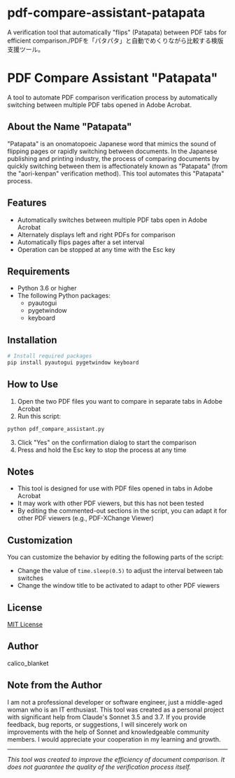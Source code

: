 # pdf-compare-assistant-patapata
A verification tool that automatically "flips" (Patapata) between PDF tabs for efficient comparison./PDFを「パタパタ」と自動でめくりながら比較する検版支援ツール。

# PDF Compare Assistant "Patapata"

A tool to automate PDF comparison verification process by automatically switching between multiple PDF tabs opened in Adobe Acrobat.

## About the Name "Patapata"

"Patapata" is an onomatopoeic Japanese word that mimics the sound of flipping pages or rapidly switching between documents. In the Japanese publishing and printing industry, the process of comparing documents by quickly switching between them is affectionately known as "Patapata" (from the "aori-kenpan" verification method). This tool automates this "Patapata" process.

## Features

- Automatically switches between multiple PDF tabs open in Adobe Acrobat
- Alternately displays left and right PDFs for comparison
- Automatically flips pages after a set interval
- Operation can be stopped at any time with the Esc key

## Requirements

- Python 3.6 or higher
- The following Python packages:
  - pyautogui
  - pygetwindow
  - keyboard

## Installation

```bash
# Install required packages
pip install pyautogui pygetwindow keyboard
```

## How to Use

1. Open the two PDF files you want to compare in separate tabs in Adobe Acrobat
2. Run this script:

```bash
python pdf_compare_assistant.py
```

3. Click "Yes" on the confirmation dialog to start the comparison
4. Press and hold the Esc key to stop the process at any time

## Notes

- This tool is designed for use with PDF files opened in tabs in Adobe Acrobat
- It may work with other PDF viewers, but this has not been tested
- By editing the commented-out sections in the script, you can adapt it for other PDF viewers (e.g., PDF-XChange Viewer)

## Customization

You can customize the behavior by editing the following parts of the script:

- Change the value of `time.sleep(0.5)` to adjust the interval between tab switches
- Change the window title to be activated to adapt to other PDF viewers

## License

[MIT License](LICENSE)


## Author  

calico_blanket  

## Note from the Author  

I am not a professional developer or software engineer, just a middle-aged woman who is an IT enthusiast.
This tool was created as a personal project with significant help from Claude's Sonnet 3.5 and 3.7.
If you provide feedback, bug reports, or suggestions, I will sincerely work on improvements with the help of Sonnet and knowledgeable community members.
I would appreciate your cooperation in my learning and growth.

---

*This tool was created to improve the efficiency of document comparison. It does not guarantee the quality of the verification process itself.*
